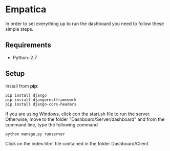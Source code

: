 # Empatica
In order to set everything up to run the dashboard you need to follow these simple steps.

Requirements
------------

* Python: 2.7

Setup
-----

Install from **pip**:

    pip install django
    pip install djangorestframework
    pip install django-cors-headers
    
If you are using Windows, click con the start.sh file to run the server.
Otherwise, move to the folder  "Dashboard/Server/dashboard" and from the command line, type the following command

    python manage.py runserver

Click on the index.html file contained in the folder Dashboard/Client
